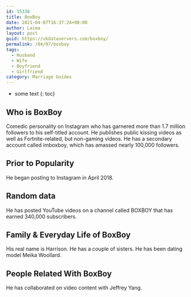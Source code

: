 ```yaml
---
id: 15338
title: BoxBoy
date: 2021-04-07T16:37:24+00:00
author: Laima
layout: post
guid: https://ukdataservers.com/boxboy/
permalink: /04/07/boxboy
tags:
  - Husband
  - Wife
  - Boyfriend
  - Girlfriend
category: Marriage Guides
---
```


* some text
{: toc}


## Who is BoxBoy
                  
                  
                  
Comedic personality on Instagram who has garnered more than 1.7 million followers to his self-titled account. He publishes public kissing videos as well as Fortnite-related, but non-gaming videos. He has a secondary account called imboxboy, which has amassed nearly 100,000 followers.
                  
              
            
              
            
                
                
                
## Prior to Popularity
                  
                  
                  
He began posting to Instagram in April 2018. 
                  
              
            
              
            
                
                
                
## Random data
                  
                  
                  
He has posted YouTube videos on a channel called BOXBOY that has earned 340,000 subscribers.
                  
              
            
              
            
                
                
                
## Family & Everyday Life of BoxBoy
                  
                  
                  
His real name is Harrison. He has a couple of sisters. He has been dating model Meika Woollard.
                  
              
            
              
            
                
                
                
## People Related With BoxBoy
                  
                  
                  
He has collaborated on video content with Jeffrey Yang.
                  
              
            
              
            
                
              
            
              
              
            
            
              
            
          
          
          